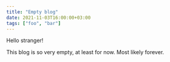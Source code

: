 ```yaml
---
title: "Empty blog"
date: 2021-11-03T16:00:00+03:00
tags: ["foo", "bar"]
---
```


Hello stranger!

This blog is so very empty, at least for now. Most likely forever.
